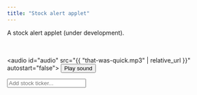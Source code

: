```yaml
---
title: "Stock alert applet"
---
```


A stock alert applet (under development). 

<br><br>
<audio id="audio" src="{{ "that-was-quick.mp3" | relative_url }}" autostart="false"></audio>
<button onclick="document.getElementById('audio').play();">Play sound</button>


<div>
	
<input onkeyup="if (event.keyCode == 27) D('recryptInputb').value = '';
		else if (event.keyCode == 13) {
			event.preventDefault(); 
			submitTicker();
		}"
id="tickerInput" autocomplete="off" placeholder="Add stock ticker...">

<br><br>
<div id="ticker"></div>
<div id="bid"></div>
<div id="ask"></div>
<div id="market"></div>
	
<ul id="stocklist"></ul>
	
<span id="msg"></span>
	
</div>

<script> ////////////////////////////////////////////////////////////////
var tickerList = [];
	
function submitTicker() {
	console.log("starting the submit ticker function");
	// options: https://query2.finance.yahoo.com/v7/finance/options/
	// quote: https://query1.finance.yahoo.com/v7/finance/options?symbols=
	let query = 'https://query1.finance.yahoo.com/v7/finance/options?symbols=' + D('tickerInput').value;
	console.log(query);
	
	fetch("https://sandboxansyble.herokuapp.com/", 
		{cache:'no-cache', headers: {'Target-URL': query }}).then(function(response) {
		return response.json();
	}).then(function(data) { 
	if (data.optionChain.result.length > 0) {
	
		let stock = data.optionChain.result[0].underlyingSymbol
		D('ticker').textContent = "Ticker: " + stock;
		D('bid').textContent = "Bid: " + data.optionChain.result[0].quote.bid;
		D('ask').textContent = "Ask: " + data.optionChain.result[0].quote.ask;
		D('market').textContent = "Market: " + data.optionChain.result[0].quote.regularMarketPrice;
	
		if (!tickerList.includes(stock)) {
			D('msg').textContent = "Ticker added.";
			tickerList.push(stock);

			let newli = make("li");
			newli.id = stock;
			let newTicker = make("span");
			newTicker.style.padding = "10px";
			newTicker.textContent = stock;
			let newTickerX = make("button");
			newTickerX.textContent = "X";
			newTickerX.onclick = function() { 
				tickerList.splice(tickerList.indexOf(stock), 1); 
				remove(newli); 
				D('msg').textContent = "Ticker removed.";
			};
			newli.appendChild(newTickerX);
			newli.appendChild(newTicker);
			D('stocklist').appendChild(newli);
		} else {
			D('stocklist').appendChild(D(stock));	
			D('msg').textContent = "Ticker already added.";
		}
	
		D('tickerInput').value = "";
	
	} else D('msg').textContent = "Ticker doesn't exist.";	
	}).catch(function(error) {
		console.log(error);
	});	
}
	
	
function D(string) { return document.getElementById(string);}
function make(string) { return document.createElement(string);}	
function remove(element) { element.parentNode.removeChild(element);}
</script>
    
